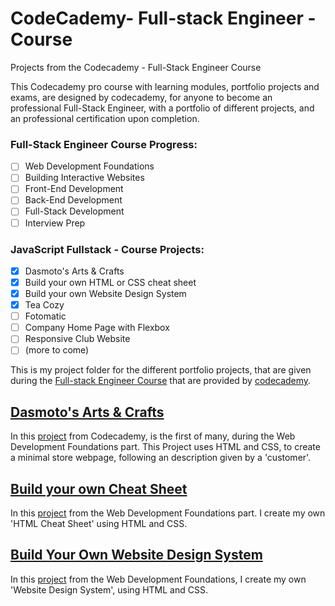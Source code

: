 # CodeCademy- Full-stack Engineer - Course
Projects from the Codecademy - Full-Stack Engineer Course

This Codecademy pro course with learning modules, portfolio projects and exams, are designed by codecademy,
for anyone to become an professional Full-Stack Engineer, with a portfolio of different projects, and an professional certification upon completion.

### Full-Stack Engineer Course Progress:
- [ ] Web Development Foundations
- [ ] Building Interactive Websites
- [ ] Front-End Development
- [ ] Back-End Development
- [ ] Full-Stack Development
- [ ] Interview Prep

### JavaScript Fullstack - Course Projects:
- [x] Dasmoto's Arts & Crafts
- [x] Build your own HTML or CSS cheat sheet
- [x] Build your own Website Design System
- [x] Tea Cozy
- [ ] Fotomatic
- [ ] Company Home Page with Flexbox
- [ ] Responsive Club Website
- [ ] \(more to come)

This is my project folder for the different portfolio projects, that are given during the
[Full-stack Engineer Course](https://www.codecademy.com/career-journey/full-stack-engineer) that are provided by [codecademy](https://www.codecademy.com).

## [Dasmoto's Arts & Crafts](https://github.com/NorskViking/CodeCademy-JavaScripFullstack-Course/tree/main/dasmotosartsandcrafts)
In this [project](https://www.codecademy.com/journeys/full-stack-engineer/paths/fscj-22-web-development-foundations/tracks/fscj-22-developing-websites-locally/modules/wdcp-22-developing-with-css-0c2f9fa7-526e-41b6-a7b5-a871196585ef/projects/dasmoto) from Codecademy, is the first of many, during the Web Development Foundations part. 
This Project uses HTML and CSS, to create a minimal store webpage, following an description given by a 'customer'.

## [Build your own Cheat Sheet](https://github.com/NorskViking/CodeCademy-JavaScripFullstack-Course/tree/main/Build%20Your%20Own%20Cheat%20Sheet)
In this [project](https://www.codecademy.com/journeys/full-stack-engineer/paths/fscj-22-web-development-foundations/tracks/fscj-22-improved-styling-with-css/modules/wdcp-22-build-your-own-cheat-sheet-67e2c82a-2f99-46d9-a17b-1461dc4edee8/projects/independent-project-html-documentation) from the Web Development Foundations part. I create my own 'HTML Cheat Sheet' using HTML and CSS.

## [Build Your Own Website Design System](https://github.com/NorskViking/CodeCademy-JavaScripFullstack-Course/tree/main/Challenge%20Project%20-%20Build%20a%20Website%20Design%20System)
In this [project](https://www.codecademy.com/journeys/full-stack-engineer/paths/fscj-22-web-development-foundations/tracks/fscj-22-improved-styling-with-css/modules/wdcp-22-build-a-website-design-system-2a08b912-678e-4186-ab57-86a0fb0ca601/projects/independent-project-web-design-system) from the Web Development Foundations, I create my own 'Website Design System', using HTML and CSS.